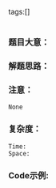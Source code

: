 []()
tags:[] 
# 
### 题目大意：

### 解题思路：

### 注意：
    None
### 复杂度：
    Time:
    Space: 
### Code示例:
```Java

```
